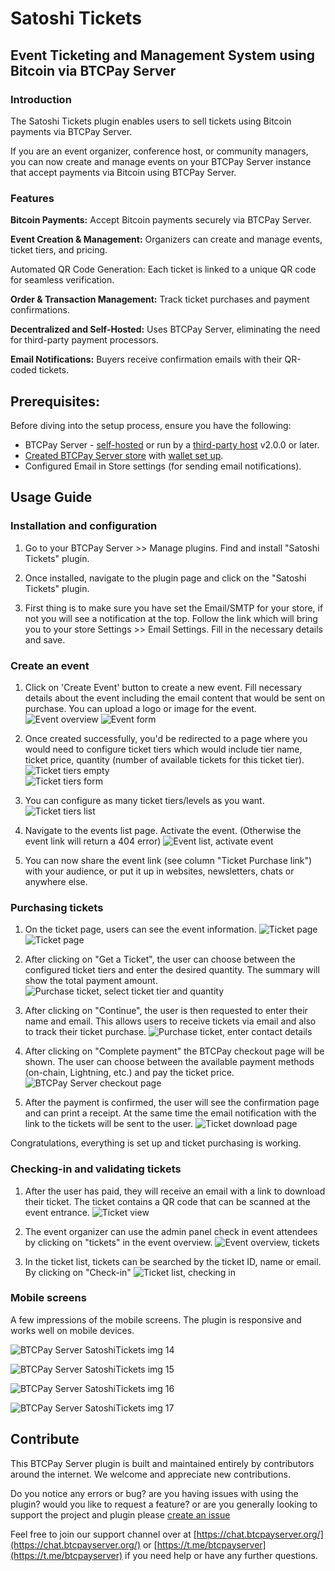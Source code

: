 ﻿# Satoshi Tickets 

## Event Ticketing and Management System using Bitcoin via BTCPay Server


### Introduction

The Satoshi Tickets plugin enables users to sell tickets using Bitcoin payments via BTCPay Server. 

If you are an event organizer, conference host, or community managers, you can now create and manage events on your BTCPay Server instance that accept payments via Bitcoin using BTCPay Server. 

### Features

**Bitcoin Payments:** Accept Bitcoin payments securely via BTCPay Server.

**Event Creation & Management:** Organizers can create and manage events, ticket tiers, and pricing.

Automated QR Code Generation: Each ticket is linked to a unique QR code for seamless verification.

**Order & Transaction Management:** Track ticket purchases and payment confirmations.

**Decentralized and Self-Hosted:** Uses BTCPay Server, eliminating the need for third-party payment processors.

**Email Notifications:** Buyers receive confirmation emails with their QR-coded tickets.


## Prerequisites:

Before diving into the setup process, ensure you have the following:

- BTCPay Server - [self-hosted](Deployment.md) or run by a [third-party host](/Deployment/ThirdPartyHosting.md) v2.0.0 or later.
- [Created BTCPay Server store](CreateStore.md) with [wallet set up](WalletSetup.md).
- Configured Email in Store settings (for sending email notifications).


## Usage Guide

### Installation and configuration

1. Go to your BTCPay Server >> Manage plugins. Find and install "Satoshi Tickets" plugin.

2. Once installed, navigate to the plugin page and click on the "Satoshi Tickets" plugin.

3. First thing is to make sure you have set the Email/SMTP for your store, if not you will see a notification at the top. Follow the link which will bring you to your store Settings >> Email Settings. Fill in the necessary details and save.

### Create an event

1. Click on 'Create Event' button to create a new event. Fill necessary details about the event including the email content that would be sent on purchase. You can upload a logo or image for the event.
   ![Event overview](./img/SatoshiTickets/SatoshiTickets_1.png)
   ![Event form](./img/SatoshiTickets/SatoshiTickets_2.png)

2. Once created successfully, you'd be redirected to a page where you would need to configure ticket tiers which would include tier name, ticket price, quantity (number of available tickets for this ticket tier).
   ![Ticket tiers empty](./img/SatoshiTickets/SatoshiTickets_3.png)   
   ![Ticket tiers form](./img/SatoshiTickets/SatoshiTickets_4.png)

3. You can configure as many ticket tiers/levels as you want.
   ![Ticket tiers list](./img/SatoshiTickets/SatoshiTickets_5.png)

4. Navigate to the events list page. Activate the event. (Otherwise the event link will return a 404 error)
   ![Event list, activate event](./img/SatoshiTickets/SatoshiTickets_6.png)

6. You can now share the event link (see column "Ticket Purchase link") with your audience, or put it up in websites, newsletters, chats or anywhere else.


### Purchasing tickets
1. On the ticket page, users can see the event information. 
   ![Ticket page](./img/SatoshiTickets/SatoshiTickets_7.png)
   ![Ticket page](./img/SatoshiTickets/SatoshiTickets_8.png)

2. After clicking on "Get a Ticket", the user can choose between the configured ticket tiers and enter the desired quantity. The summary will show the total payment amount.
   ![Purchase ticket, select ticket tier and quantity](./img/SatoshiTickets/SatoshiTickets_10.png)
3. After clicking on "Continue", the user is then requested to enter their name and email. This allows users to receive tickets via email and also to track their ticket purchase.
   ![Purchase ticket, enter contact details](./img/SatoshiTickets/SatoshiTickets_11.png)
4. After clicking on "Complete payment" the BTCPay checkout page will be shown. The user can choose between the available payment methods (on-chain, Lightning, etc.) and pay the ticket price.
   ![BTCPay Server checkout page](./img/SatoshiTickets/SatoshiTickets_12.png)
5. After the payment is confirmed, the user will see the confirmation page and can print a receipt. At the same time the email notification with the link to the tickets will be sent to the user. 
   ![Ticket download page](./img/SatoshiTickets/SatoshiTickets_13.png)

Congratulations, everything is set up and ticket purchasing is working.

### Checking-in and validating tickets
1. After the user has paid, they will receive an email with a link to download their ticket. The ticket contains a QR code that can be scanned at the event entrance.
   ![Ticket view](./img/SatoshiTickets/SatoshiTickets_ticket.png)

2. The event organizer can use the admin panel check in event attendees by clicking on "tickets" in the event overview.
   ![Event overview, tickets](./img/SatoshiTickets/SatoshiTickets_tickets_link.png)   

3. In the ticket list, tickets can be searched by the ticket ID, name or email. By clicking on "Check-in"
   ![Ticket list, checking in](./img/SatoshiTickets/SatoshiTickets_tickets_list_checkin.png)   


### Mobile screens

A few impressions of the mobile screens. The plugin is responsive and works well on mobile devices.

![BTCPay Server SatoshiTickets img 14](./img/SatoshiTickets/Event_Summary_Mobile.png)

![BTCPay Server SatoshiTickets img 15](./img/SatoshiTickets/Event_Ticket_Mobile.png)

![BTCPay Server SatoshiTickets img 16](./img/SatoshiTickets/Event_Contact_Mobile.png)

![BTCPay Server SatoshiTickets img 17](./img/SatoshiTickets/Event_Payment_Mobile.png)



## Contribute

This BTCPay Server plugin is built and maintained entirely by contributors around the internet. We welcome and appreciate new contributions.

Do you notice any errors or bug? are you having issues with using the plugin? would you like to request a feature? or are you generally looking to support the project and plugin please [create an issue](https://github.com/TChukwuleta/BTCPayServerPlugins/issues/new)

Feel free to join our support channel over at [https://chat.btcpayserver.org/](https://chat.btcpayserver.org/) or [https://t.me/btcpayserver](https://t.me/btcpayserver) if you need help or have any further questions.